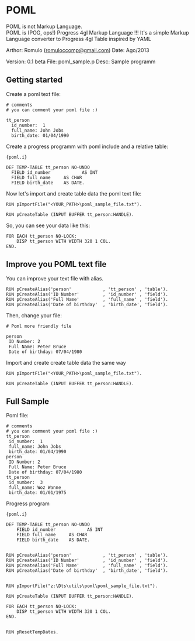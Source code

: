 POML
=========

POML is not Markup Language.                         
POML is (POG, ops!) Progress 4gl Markup Language !!!
It's a simple Markup Language converter to Progress 4gl Table inspired by YAML

  Arthor: Romulo (romuloccomp@gmail.com)
    Date: Ago/2013
  
 Version: 0.1 beta
    File: poml_sample.p
    Desc: Sample programm 


Getting started
---------------

Create a poml text file:

    # comments
    # you can comment your poml file :)
    
    tt_person
      id_number:  1
      full_name: John Jobs
      birth_date: 01/04/1990

Create a progress programm with poml include and a relative table:

    {poml.i}

    DEF TEMP-TABLE tt_person NO-UNDO
      FIELD id_number            AS INT
      FIELD full_name     AS CHAR
      FIELD birth_date    AS DATE.

Now let's import and create table data the poml text file:
    
    RUN pImportFile("<YOUR_PATH>\poml_sample_file.txt").

    RUN pCreateTable (INPUT BUFFER tt_person:HANDLE).

So, you can see your data like this:

    FOR EACH tt_person NO-LOCK:
        DISP tt_person WITH WIDTH 320 1 COL.
    END.


Improve you POML text file
--------------------------

You can improve your text file with alias.

    RUN pCreateAlias('person'            , 'tt_person' , 'table').
    RUN pCreateAlias('ID Number'         , 'id_number' , 'field').
    RUN pCreateAlias('Full Name'         , 'full_name' , 'field').
    RUN pCreateAlias('Date of birthday'  , 'birth_date', 'field').

Then, change your file:

    # Poml more friendly file 
    
    person
     ID Number: 2
     Full Name: Peter Bruce
     Date of birthday: 07/04/1980

Import and create create table data the same way

    RUN pImportFile("<YOUR_PATH>\poml_sample_file.txt").

    RUN pCreateTable (INPUT BUFFER tt_person:HANDLE).

Full Sample
-----------

Poml file:
  
    # comments
    # you can comment your poml file :)
    tt_person
     id_number:  1
     full_name: John Jobs
     birth_date: 01/04/1990
    person
     ID Number: 2
     Full Name: Peter Bruce
     Date of birthday: 07/04/1980
    tt_person
     id_number:  3
     full_name: Woz Wanne
     birth_date: 01/01/1975

Progress program

    {poml.i}

    DEF TEMP-TABLE tt_person NO-UNDO
        FIELD id_number            AS INT
        FIELD full_name     AS CHAR
        FIELD birth_date    AS DATE.
    
    
    RUN pCreateAlias('person'            , 'tt_person' , 'table').
    RUN pCreateAlias('ID Number'         , 'id_number' , 'field').
    RUN pCreateAlias('Full Name'         , 'full_name' , 'field').
    RUN pCreateAlias('Date of birthday'  , 'birth_date', 'field').
    
    
    RUN pImportFile("z:\Dts\utils\poml\poml_sample_file.txt").
    
    RUN pCreateTable (INPUT BUFFER tt_person:HANDLE).
    
    FOR EACH tt_person NO-LOCK:
        DISP tt_person WITH WIDTH 320 1 COL.
    END.
    
    
    RUN pResetTempDates.


